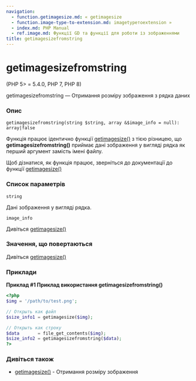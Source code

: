 ```yaml
---
navigation:
  - function.getimagesize.md: « getimagesize
  - function.image-type-to-extension.md: imagetypeтоextension »
  - index.md: PHP Manual
  - ref.image.md: Функції GD та функції для роботи із зображеннями
title: getimagesizefromstring
---
```

# getimagesizefromstring

(PHP 5> = 5.4.0, PHP 7, PHP 8)

getimagesizefromstring — Отримання розміру зображення з рядка даних

### Опис

```methodsynopsis
getimagesizefromstring(string $string, array &$image_info = null): array|false
```

Функція працює ідентично функції [getimagesize()](function.getimagesize.md) з тією різницею, що **getimagesizefromstring()** приймає дані зображення у вигляді рядка як перший аргумент замість імені файлу.

Щоб дізнатися, як функція працює, зверніться до документації до функції [getimagesize()](function.getimagesize.md)

### Список параметрів

`string`

Дані зображення у вигляді рядка.

`image_info`

Дивіться [getimagesize()](function.getimagesize.md)

### Значення, що повертаються

Дивіться [getimagesize()](function.getimagesize.md)

### Приклади

**Приклад #1 Приклад використання **getimagesizefromstring()****

```php
<?php
$img = '/path/to/test.png';

// Открыть как файл
$size_info1 = getimagesize($img);

// Открыть как строку
$data       = file_get_contents($img);
$size_info2 = getimagesizefromstring($data);
?>
```

### Дивіться також

-   [getimagesize()](function.getimagesize.md) - Отримання розміру зображення
